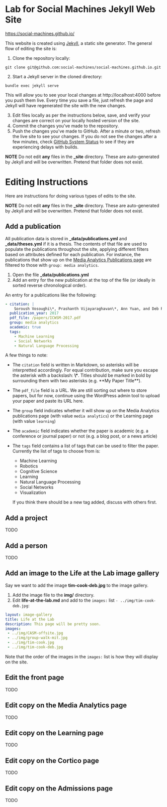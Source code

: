 # Lab for Social Machines Jekyll Web Site

https://social-machines.github.io/

This website is created using [Jekyll](https://jekyllrb.com/), a static site generator. The general flow of editing the site is:

1. Clone the repository locally:
```
git clone git@github.com:social-machines/social-machines.github.io.git
```
2. Start a Jekyll server in the cloned directory:
```
bundle exec jekyll serve
```
This will allow you to see your local changes at http://localhost:4000 before you push them live. Every time you save a file, just refresh the page and Jekyll will have regenerated the site with the new changes.

3. Edit files locally as per the instructions below, save, and verify your changes are correct on your locally hosted version of the site.
4. Commit the changes you've made to the repository.
5. Push the changes you've made to GitHub. After a minute or two, refresh the live site to see your changes. If you do not see the changes after a few minutes, check [GitHub System Status](https://status.github.com/messages) to see if they are experiencing delays with builds.

**NOTE** Do not edit **any** files in the **_site** directory. These are auto-generated by Jekyll and will be overwritten. Pretend that folder does not exist.

# Editing Instructions

Here are instructions for doing various types of edits to the site.

**NOTE** Do not edit **any** files in the **_site** directory. These are auto-generated by Jekyll and will be overwritten. Pretend that folder does not exist.

## Add a publication

All publication data is stored in **_data/publications.yml** and **_data/theses.yml** if it is a thesis. The contents of that file are used to populate the publications throughout the site, applying different filters based on attributes defined for each publication. For instance, the publications that show up on the [Media Analytics Publications page]() are filtered to those with `group: media analytics`.

1. Open the file **_data/publications.yml**
1. Add an entry for the new publication at the top of the file (or ideally in sorted reverse chronological order).

An entry for a publications like the following:

```yaml
- citation: |
    Soroush Vosoughi\*, Prashanth Vijayaraghavan\*, Ann Yuan, and Deb Roy. (2017). **Mapping Twitter Conversation Landscapes**. In Proceedings of the 11th International AAAI Conference on Weblogs and Social Media (ICWSM 2017). Montreal, Canada. \*Equal Contribution.
  publication_year: 2017
  pdf_file: /papers/ICWSM-2017.pdf
  group: media analytics
  academic: true
  tags:
    - Machine Learning
    - Social Networks
    - Natural Language Processing
```

A few things to note:

- The `citation` field is written in Markdown, so asterisks will be interpretted accordingly. For equal contribution, make sure you escape the asterisk with a backslash: **\\\***. Titles should be marked in bold by surrounding them with two asterisks (e.g. \*\*My Paper Title\*\*).
- The `pdf_file` field is a URL. We are still sorting out where to store papers, but for now, continue using the WordPress admin tool to upload your paper and paste its URL here.
- The `group` field indicates whether it will show up on the Media Analytics publications page (with value `media analytics`) or the Learning page (with value `learning`)
- The `academic` field indicates whether the paper is academic (e.g. a conference or journal paper) or not (e.g. a blog post, or a news article)
- The `tags` field contains a list of tags that can be used to filter the paper. Currently the list of tags to choose from is:
  - Machine Learning
  - Robotics
  - Cognitive Science
  - Learning
  - Natural Language Processing
  - Social Networks
  - Visualization

  If you think there should be a new tag added, discuss with others first.


## Add a project

TODO

## Add a person

TODO

## Add an image to the Life at the Lab image gallery

Say we want to add the image **tim-cook-deb.jpg** to the image gallery.

1. Add the image file to the **img/** directory.
1. Edit **life-at-the-lab.md** and add to the `images:` list `- ../img/tim-cook-deb.jpg`:

```yaml
layout: image-gallery
title: Life at the Lab
description: This page will be pretty soon.
images:
 - ../img/CASM-offsite.jpg
 - ../img/group-walk-mit.jpg
 - ../img/tim-cook.jpg
 - ../img/tim-cook-deb.jpg
```
Note that the order of the images in the `images:` list is how they will display on the site.

## Edit the front page

TODO

## Edit copy on the Media Analytics page

TODO

## Edit copy on the Learning page

TODO

## Edit copy on the Cortico page

TODO

## Edit copy on the Admissions page

TODO
